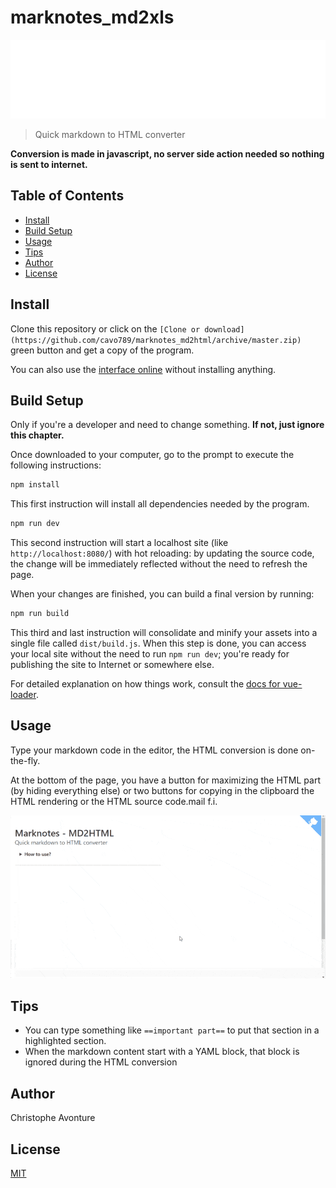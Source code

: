 # marknotes_md2xls

![Banner](./banner.svg)

> Quick markdown to HTML converter

**Conversion is made in javascript, no server side action needed so nothing is sent to internet.**

## Table of Contents

-   [Install](#install)
-   [Build Setup](#build-setup)
-   [Usage](#usage)
-   [Tips](#tips)
-   [Author](#author)
-   [License](#license)

## Install

Clone this repository or click on the `[Clone or download](https://github.com/cavo789/marknotes_md2html/archive/master.zip)` green button and get a copy of the program.

You can also use the [interface online](https://md2html.avonture.be/) without installing anything.

## Build Setup

Only if you're a developer and need to change something. **If not, just ignore this chapter.**

Once downloaded to your computer, go to the prompt to execute the following instructions:

```bash
npm install
```

This first instruction will install all dependencies needed by the program.

```bash
npm run dev
```

This second instruction will start a localhost site (like `http://localhost:8080/`) with hot reloading: by updating the source code, the change will be immediately reflected without the need to refresh the page.

When your changes are finished, you can build a final version by running:

```bash
npm run build
```

This third and last instruction will consolidate and minify your assets into a single file called `dist/build.js`. When this step is done, you can access your local site without the need to run `npm run dev`; you're ready for publishing the site to Internet or somewhere else.

For detailed explanation on how things work, consult the [docs for vue-loader](http://vuejs.github.io/vue-loader).

## Usage

Type your markdown code in the editor, the HTML conversion is done on-the-fly.

At the bottom of the page, you have a button for maximizing the HTML part (by hiding everything else) or two buttons for copying in the clipboard the HTML rendering or the HTML source code.mail f.i.

![demo.gif](image/demo.gif)

## Tips

-   You can type something like `==important part==` to put that section in a highlighted section.
-   When the markdown content start with a YAML block, that block is ignored during the HTML conversion

## Author

Christophe Avonture

## License

[MIT](LICENSE)
